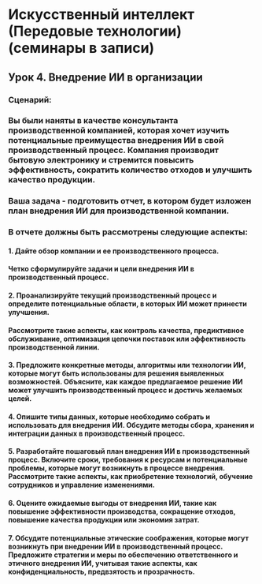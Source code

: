 # Искусственный интеллект (Передовые технологии) (семинары в записи)
## Урок 4. Внедрение ИИ в организации
### Сценарий:
### Вы были наняты в качестве консультанта производственной компанией, которая хочет изучить потенциальные преимущества внедрения ИИ в свой производственный процесс. Компания производит бытовую электронику и стремится повысить эффективность, сократить количество отходов и улучшить качество продукции.

### Ваша задача - подготовить отчет, в котором будет изложен план внедрения ИИ для производственной компании.
### В отчете должны быть рассмотрены следующие аспекты:

#### 1. Дайте обзор компании и ее производственного процесса.
#### Четко сформулируйте задачи и цели внедрения ИИ в производственный процесс.

#### 2. Проанализируйте текущий производственный процесс и определите потенциальные области, в которых ИИ может принести улучшения.
#### Рассмотрите такие аспекты, как контроль качества, предиктивное обслуживание, оптимизация цепочки поставок или эффективность производственной линии.

#### 3. Предложите конкретные методы, алгоритмы или технологии ИИ, которые могут быть использованы для решения выявленных возможностей. Объясните, как каждое предлагаемое решение ИИ может улучшить производственный процесс и достичь желаемых целей.
#### 4. Опишите типы данных, которые необходимо собрать и использовать для внедрения ИИ. Обсудите методы сбора, хранения и интеграции данных в производственный процесс.
#### 5. Разработайте пошаговый план внедрения ИИ в производственный процесс. Включите сроки, требования к ресурсам и потенциальные проблемы, которые могут возникнуть в процессе внедрения. Рассмотрите такие аспекты, как приобретение технологий, обучение сотрудников и управление изменениями.
#### 6. Оцените ожидаемые выгоды от внедрения ИИ, такие как повышение эффективности производства, сокращение отходов, повышение качества продукции или экономия затрат.
#### 7. Обсудите потенциальные этические соображения, которые могут возникнуть при внедрении ИИ в производственный процесс. Предложите стратегии и меры по обеспечению ответственного и этичного внедрения ИИ, учитывая такие аспекты, как конфиденциальность, предвзятость и прозрачность.
